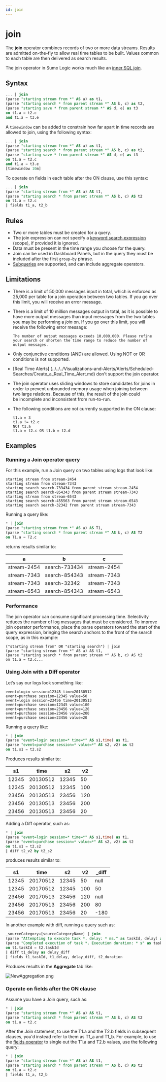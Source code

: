 ```yaml
---
id: join
---
```


# join

The **join** operator combines records of two or more data streams. Results are admitted on-the-fly to allow real time tables to be built. Values common to each table are then delivered as search results.

The join operator in Sumo Logic works much like an [inner SQL join](https://en.wikipedia.org/wiki/Join_(SQL)#Inner_join).

## Syntax

```sql
... | join
(parse "starting stream from *" AS a) as t1,
(parse "starting search * from parent stream *" AS b, c) as t2,
(parse "starting save * from parent stream *" AS d, e) as t3
on t1.a = t2.c
and t1.a = t3.e
```

A `timewindow` can be added to constrain how far apart in time records
are allowed to join, using the following syntax:

```sql
... | join
(parse "starting stream from *" AS a) as t1,
(parse "starting search * from parent stream *" AS b, c) as t2,
(parse "starting save * from parent stream *" AS d, e) as t3
on t1.a = t2.c
and t1.a = t3.e
[timewindow 10m]
```

To operate on fields in each table after the ON clause, use this syntax:

```sql
... | join
(parse "starting stream from *" AS a) AS t1,
(parse "starting search * from parent stream *" AS b, c) AS t2
on t1.a = t2.c
| fields t1_a, t2_b
```

## Rules

* Two or more tables must be created for a query.
* The join expression can not specify a [keyword search expression](../../get-started-with-search/build-search/Keyword-Search-Expressions.md) (scope), if provided it is ignored.
* Data must be present in the time range you choose for the query.
* Join can be used in Dashboard Panels, but in the query they must be included after the first `group-by` phrase.
* [Subqueries](../../subqueries.md) are supported, and can include aggregate operators.

## Limitations

* There is a limit of 50,000 messages input in total, which is enforced as 25,000 per table for a join operation between two tables. If you go over this limit, you will receive an error message. 
* There is a limit of 10 million messages output in total, as it is possible to have more output messages than input messages from the two tables you may be performing a *join* on. If you go over this limit, you will receive the following error message: 

    `The number of output messages exceeds 10,000,000. Please refine your search or shorten the time range to reduce the number of output messages.`

* Only conjunctive conditions (AND) are allowed. Using NOT or OR conditions is not supported.
* [Real Time Alerts] (../../../Visualizations-and-Alerts/Alerts/Scheduled-Searches/Create_a_Real_Time_Alert.md) don't support the join operator.
* The join operator uses sliding windows to store candidates for joins in order to prevent unbounded memory usage when joining between two large relations. Because of this, the result of the join could be incomplete and inconsistent from run-to-run.
* The following conditions are not currently supported in the ON clause: 

    ```
    t1.a = 3
    t1.a != t2.c
    NOT t1.a
    t1.a = t2.c OR t1.b = t2.d
    ```

## Examples

### Running a Join operator query

For this example, run a Join query on two tables using logs that look like:

```
starting stream from stream-2454
starting stream from stream-7343
starting search search-733434 from parent stream stream-2454
starting search search-854343 from parent stream stream-7343
starting stream from stream-6543
starting search search-455563 from parent stream stream-6543
starting search search-32342 from parent stream stream-7343
```

Running a query like:

```sql
* | join 
(parse "starting stream from *" AS a) AS T1, 
(parse "starting search * from parent stream *" AS b, c) AS T2 
on T1.a = T2.c
```

returns results similar to:

| a | b | c |
|-------------|---------------|-------------|
| stream-2454 | search-733434 | stream-2454 |
| stream-7343 | search-854343 | stream-7343 |
| stream-7343 | search-32342  | stream-7343 |
| stream-6543 | search-854343 | stream-6543 |

### Performance

The join operator can consume significant processing time. Selectivity
reduces the number of log messages that must be considered. To improve
join operator performance, place the parse operators toward the start of
the query expression, bringing the search anchors to the front of the
search scope, as in this example:

```
("starting stream from" OR "starting search") | join
(parse "starting stream from *" AS a) AS t1,
(parse "starting search * from parent stream *" AS b, c) AS t2
on t1.a = t2.c...
```

### Using Join with a Diff operator

Let’s say our logs look something like:

```
event=login session=12345 time=20130512
event=purchase session=12345 value=50
event=login session=23456 time=20130513
event=purchase session=12345 value=100
event=purchase session=23456 value=120
event=purchase session=23456 value=200
event=purchase session=23456 value=20
```

Running a query like:

```sql
* | join 
(parse "event=login session=* time=*" AS s1,time) as t1, 
(parse "event=purchase session=* value=*" AS s2, v2) as t2 
on t1.s1 = t2.s2
```

Produces results similar to:

| s1 | time | s2 | v2 |
|--------|----------|--------|--------|
| 12345  | 20130512 | 12345  | 50     |
| 12345  | 20130512 | 12345  | 100    |
| 23456  | 20130513 | 23456  | 120    |
| 23456  | 20130513 | 23456  | 200    |
| 23456  | 20130513 | 23456  | 20     |

Adding a Diff operator, such as:

```sql
* | join 
(parse "event=login session=* time=*" AS s1,time) as t1, 
(parse "event=purchase session=* value=*" AS s2, v2) as t2 
on t1.s1 = t2.s2 
| diff t2_v2 by t2_s2
```

produces results similar to:

| s1 | time | s2 | v2 | \_diff |
|--------|----------|--------|--------|------------|
| 12345  | 20170512 | 12345  | 50     | null       |
| 12345  | 20170512 | 12345  | 100    | 50         |
| 23456  | 20170513 | 23456  | 120    | null       |
| 23456  | 20170513 | 23456  | 200    | 80         |
| 23456  | 20170513 | 23456  | 20     | -180       |

In another example with diff, running a query such as:

```sql
_sourceCategory=[sourceCategoryName] | join
(parse "Attempting to execute task *. delay: * ms." as taskId, delay) as t1,
(parse "Completed execution of task *. Execution duration: * s" as taskId, duration) as t2
on t1.taskId = t2.taskId
| diff t1_delay as delay_diff
| fields t1_taskId, t1_delay, delay_diff, t2_duration
```

Produces results in the **Aggregate** tab like:

![NewAggregation.png](/img/search/search-query-language/search-operators/NewAggregation.png)

### Operate on fields after the ON clause

Assume you have a Join query, such as:

```sql
* | join 
(parse "starting stream from *" AS a) AS t1, 
(parse "starting search * from parent stream *" AS b, c) AS t2 
on t1.a = t2.c
```

After the Join statement, to use the T1.a and the T2.b fields in subsequent clauses, you'd instead refer to them as T1_a and T1_b. For example, to use the [fields operator](fields_operator.md) to single out the T1.a and T2.b values, use the following query:

```sql
* | join
(parse "starting stream from *" AS a) AS t1,
(parse "starting search * from parent stream *" AS b, c) AS t2
on t1.a = t2.c
| fields t1_a, t2_b
```
